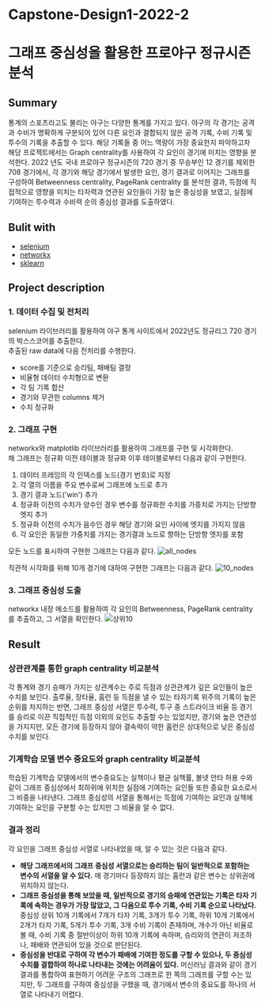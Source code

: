 # Capstone-Design1-2022-2
# 그래프 중심성을 활용한 프로야구 정규시즌 분석

## Summary
통계의 스포츠라고도 불리는 야구는 다양한 통계를 가지고 있다. 야구의 각 경기는 공격과 수비가 명확하게 구분되어 있어 다른 요인과 결합되지 않은 공격 기록, 수비 기록 및 투수의 기록을 추출할 수 있다. 해당 기록들 중 어느 역량이 가장 중요한지 파악하고자 해당 프로젝트에서는 Graph centrality를 사용하여 각 요인이 경기에 미치는 영향을 분석한다. 2022 년도 국내 프로야구 정규시즌의 720 경기 중 무승부인 12 경기를 제외한 708 경기에서, 각 경기와 해당 경기에서 발생한 요인, 경기 결과로 이어지는 그래프를 구성하여 Betweenness centrality, PageRank centrality 를 분석한 결과, 득점에 직접적으로 영향을 미치는 타자력과 연관된 요인들이 가장 높은 중심성을 보였고, 실점에 기여하는 투수력과 수비력 순의 중심성 결과를 도출하였다.

## Bulit with
* [selenium](https://selenium-python.readthedocs.io/)
* [networkx](https://networkx.org/)
* [sklearn](https://scikit-learn.org/stable/)

## Project description
### 1. 데이터 수집 및 전처리
selenium 라이브러리를 활용하여 야구 통계 사이트에서 2022년도 정규리그 720 경기의 박스스코어를 추출한다.<br>
추출된 raw data에 다음 전처리를 수행한다.
 - score를 기준으로 승리팀, 패배팀 결정
 - 비율형 데이터 수치형으로 변환
 - 각 팀 기록 합산
 - 경기와 무관한 columns 제거
 - 수치 정규화<br>


### 2. 그래프 구현
networkx와 matplotlib 라이브러리를 활용하여 그래프를 구현 및 시각화한다.<br>해
그래프는 정규화 이전 테이블과 정규화 이후 테이블로부터 다음과 같이 구현한다.<br>
1) 데이터 프레임의 각 인덱스를 노드(경기 번호)로 지정
2) 각 열의 이름을 주요 변수로써 그래프에 노드로 추가
3) 경기 결과 노드('win') 추가
4) 정규화 이전의 수치가 양수인 경우 변수를 정규화한 수치를 가중치로 가지는 단방향 엣지 추가
5) 정규화 이전의 수치가 음수인 경우 해당 경기와 요인 사이에 엣지를 가지지 않음
6) 각 요인은 동일한 가중치를 가지는 경기결과 노드로 향하는 단방향 엣지를 포함



모든 노드를 표시하여 구현한 그래프는 다음과 같다.
![all_nodes](https://user-images.githubusercontent.com/73116458/208377457-d7abf28a-874f-406f-8b25-b900da856aa6.png)

직관적 시각화를 위해 10개 경기에 대하여 구현한 그래프는 다음과 같다.
![10_nodes](https://user-images.githubusercontent.com/73116458/208377667-4614332f-8401-41f7-b5f3-b80229c05810.png)

### 3. 그래프 중심성 도출
networkx 내장 메소드를 활용하여 각 요인의 Betweenness, PageRank centrality를 추출하고, 그 서열을 확인한다.
![상위10](https://user-images.githubusercontent.com/73116458/208378957-00d8c75c-a350-4e73-8fd5-55b00b576201.JPG)

## Result
### 상관관계를 통한 graph centrality 비교분석
각 통계와 경기 승패가 가지는 상관계수는 주로 득점과 상관관계가 깊은 요인들이 높은 수치를 보인다. 출루율, 장타율, 홈런 등 득점을 낼 수 있는 타자기록 위주의 기록이 높은 순위를 차지하는 반면, 그래프 중심성 서열은 투수력, 투구 중 스트라이크 비율 등 경기를 승리로 이끈 직접적인 득점 이외의 요인도 추출할 수는 있었지만, 경기와 높은 연관성을 가지지만, 모든 경기에 등장하지 않아 결속력이 약한 홈런은 상대적으로 낮은 중심성 수치를 보인다.

### 기계학습 모델 변수 중요도와 graph centrality 비교분석
학습된 기계학습 모델에서의 변수중요도는 실책이나 평균 실책률, 볼넷 안타 허용 수와 같이 그래프 중심성에서 최하위에 위치한 실점에 기여하는 요인들 또한 중요한 요소로서 그 비중을 나타낸다. 그래프 중심성의 서열을 통해서는 득점에 기여하는 요인과 실책에 기여하는 요인을 구분할 수는 있지만 그 비율을 알 수 없다.

### 결과 정리
각 요인을 그래프 중심성 서열로 나타내었을 때, 알 수 있는 것은 다음과 같다.
- <b>해당 그래프에서의 그래프 중심성 서열으로는 승리하는 팀이 일반적으로 포함하는 변수의 서열을 알 수 있다.</b> 매 경기마다 등장하지 않는 홈런과 같은 변수는 상위권에 위치하지 않는다.
- <b>그래프 중심성을 통해 보았을 때, 일반적으로 경기의 승패에 연관있는 기록은 타자 기록에 속하는 경우가 가장 많았고, 그 다음으로 투수 기록, 수비 기록 순으로 나타났다.</b> 중심성 상위 10개 기록에서 7개가 타자 기록, 3개가 투수 기록, 하위 10개 기록에서 2개가 타자 기록, 5개가 투수 기록, 3개 수비 기록이 존재하며, 개수가 아닌
비율로 볼 때, 수비 기록 중 절반이상이 하위 10개 기록에 속하며, 승리와의 연관이 저조하나, 패배와 연관되어 있을 것으로 판단된다.
- <b>중심성을 반대로 구하여 각 변수가 패배에 기여한 정도를 구할 수 있으나, 두 중심성 수치를 결합하여 하나로 나타내는 것에는 어려움이 있다.</b> 머신러닝 결과와 같이 경기 결과를 통합하여 표현하기 어려운 구조의 그래프로 한 쪽의 그래프를 구할 수는 있지만, 두 그래프를 구하여 중심성을 구했을 때, 경기에서 변수의 중요도를 하나의 서열로 나타내기 어렵다.
